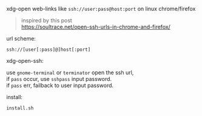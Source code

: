 xdg-open web-links like `ssh://user:pass@host:port` on linux chrome/firefox


> inspired by this post  
>   https://soultrace.net/open-ssh-urls-in-chrome-and-firefox/
   

url scheme:

    ssh://[user[:pass]@]host[:port]


xdg-open-ssh:

use `gnome-terminal` or `terminator` open the ssh url,  
  if `pass` occur, use `sshpass` input password.  
     if `pass` err, failback to user input password.

install:

    install.sh



